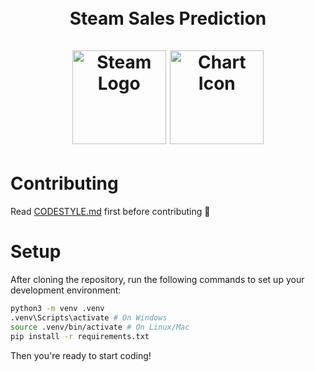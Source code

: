 <h1 align="center">
  <br>
  Steam Sales Prediction
  <br>
  <br>
    <img src="https://upload.wikimedia.org/wikipedia/commons/thumb/8/83/Steam_icon_logo.svg/2048px-Steam_icon_logo.svg.png" alt="Steam Logo" width="150">
    <img src="https://cdn3.iconfinder.com/data/icons/data-visualization-3/64/combination-chart-bar-line-graph-512.png" alt="Chart Icon" width="150">
  <br>
</h1>

# Contributing

Read [CODESTYLE.md](CODESTYLE.md) first before contributing 🚀

# Setup

After cloning the repository, run the following commands to set up your development environment:

```bash
python3 -m venv .venv
.venv\Scripts\activate # On Windows
source .venv/bin/activate # On Linux/Mac
pip install -r requirements.txt
```
Then you're ready to start coding!